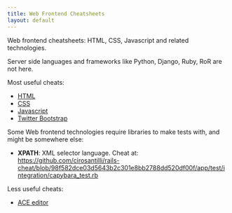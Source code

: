 ```yaml
---
title: Web Frontend Cheatsheets
layout: default
---
```


Web frontend cheatsheets: HTML, CSS, Javascript and related technologies.

Server side languages and frameworks like Python, Django, Ruby, RoR are not here.

Most useful cheats:

- [HTML](html.html)
- [CSS](css.html)
- [Javascript](js.html)
- [Twitter Bootstrap](bootstrap.html)

Some Web frontend technologies require libraries to make tests with, and might be somewhere else:

- **XPATH**: XML selector language. Cheat at: <https://github.com/cirosantilli/rails-cheat/blob/98f582dce03d5643b2c301e8bb2788dd520df00f/app/test/integration/capybara_test.rb>

Less useful cheats:

- [ACE editor](ace.html)

